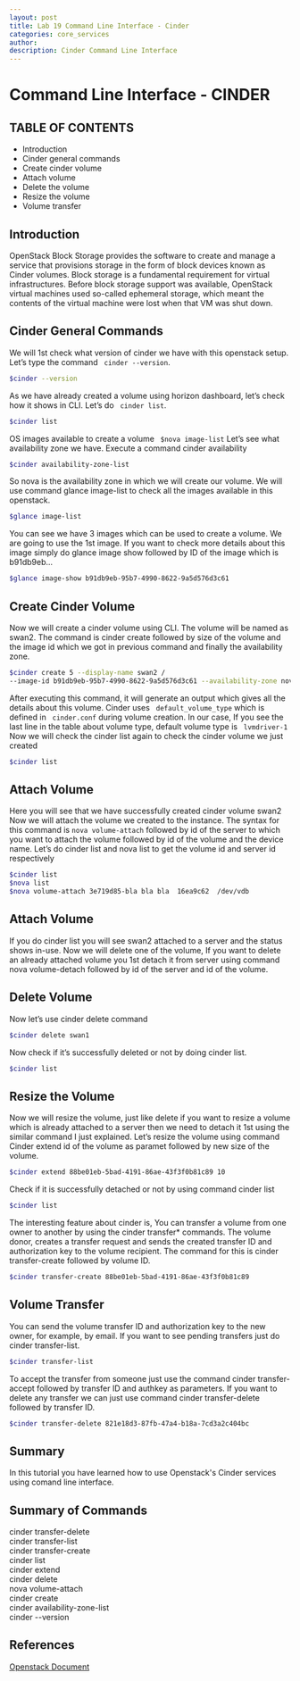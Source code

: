 ```yaml
---
layout: post
title: Lab 19 Command Line Interface - Cinder
categories: core_services
author: 
description: Cinder Command Line Interface
---
```


# Command Line Interface - CINDER 

## TABLE OF CONTENTS
* Introduction
* Cinder general commands
* Create cinder volume
* Attach volume
* Delete the volume
* Resize the volume
* Volume transfer

## Introduction
OpenStack Block Storage provides the software to create and manage a service that provisions storage in the form of block devices known as Cinder volumes. Block storage is a fundamental requirement for virtual infrastructures. Before block storage support was available, OpenStack virtual machines used so-called ephemeral storage, which meant the contents of the virtual machine were lost when that VM was shut down.

## Cinder General Commands
We will 1st check what version of cinder we have with this openstack setup. Let’s type the command ``` cinder --version```.
```sh
$cinder --version
```
As we have already created a volume using horizon dashboard, let’s check how it shows in CLI. Let’s do ``` cinder list```.
```sh
$cinder list 
```
OS images available to create a volume  ``` $nova image-list```
Let’s see what availability zone we have. Execute a command cinder availability 
```sh
$cinder availability-zone-list
```
So nova is the availability zone in which we will create our volume. 
We will use command glance image-list to check all the images available in this openstack.
```sh
$glance image-list
```
You can see we have 3 images which can be used to create a volume. We are going to use the 1st image. If you want to check more details about this image simply do glance image show followed by ID of the image which is b91db9eb... 
```sh
$glance image-show b91db9eb-95b7-4990-8622-9a5d576d3c61
```
## Create Cinder Volume 

Now we will create a cinder volume using CLI. The volume will be named as swan2. The command is cinder create followed by size of the volume and the image id which we got in previous command and finally the availability zone.
```sh
$cinder create 5 --display-name swan2 /
--image-id b91db9eb-95b7-4990-8622-9a5d576d3c61 --availability-zone nova
```
After executing this command, it will generate an output which gives all the details about this volume.
Cinder uses ``` default_volume_type``` which is defined in ``` cinder.conf``` during volume creation.
In our case, If you see the last line in the table about volume type, default volume type is ``` lvmdriver-1```  
Now we will check the cinder list again to check the cinder volume we just created 
```sh 
$cinder list
```
## Attach Volume
Here you will see that we have successfully created cinder volume swan2 
Now we will attach the volume we created to the instance. The syntax for this command is ``` nova volume-attach ``` followed by id of the server to which you want to attach the volume followed by id of the volume and the device name.
Let’s do cinder list and nova list to get the volume id and server id respectively
 ```sh
$cinder list   
$nova list  
$nova volume-attach 3e719d85-bla bla bla  16ea9c62  /dev/vdb
```
## Attach Volume
If you do cinder list you will see swan2 attached to a server and the status shows in-use. Now we will delete one of the volume, If you want to delete an already attached volume you 1st detach it from server using command nova volume-detach followed by id of the server and id of the volume. 
## Delete Volume
Now let’s use cinder delete command 
```sh
$cinder delete swan1
```
Now check if it’s successfully deleted or not by doing cinder list.
```sh
$cinder list 
```
## Resize the Volume
Now we will resize the volume, just like delete if you want to resize a volume which is already attached to a server then we need to detach it 1st using the similar command I just explained. Let’s resize the volume using command Cinder extend id of the volume as paramet followed by new size of the volume.
```sh
$cinder extend 88be01eb-5bad-4191-86ae-43f3f0b81c89 10   
```
Check if it is successfully detached or not by using command cinder list
```sh
$cinder list
```
The interesting feature about cinder is, You can transfer a volume from one owner to another by using the cinder transfer* commands. The volume donor,  creates a transfer request and sends the created transfer ID and authorization key to the volume recipient.
The command for this is cinder transfer-create followed by volume ID.
```sh
$cinder transfer-create 88be01eb-5bad-4191-86ae-43f3f0b81c89
```
## Volume Transfer
You can send the volume transfer ID and authorization key to the new owner, for example, by email. If you want to see pending transfers just do cinder transfer-list.
```sh
$cinder transfer-list 
```
To accept the transfer from someone just use the command cinder transfer-accept followed by transfer ID and authkey as parameters. If you want to delete any transfer we can just use command cinder transfer-delete followed by transfer ID.  
```sh
$cinder transfer-delete 821e18d3-87fb-47a4-b18a-7cd3a2c404bc
```

## Summary
In this tutorial you have learned how to use Openstack's Cinder services using comand line interface.

## Summary of Commands
cinder transfer-delete  
cinder transfer-list  
cinder transfer-create  
cinder list  
cinder extend  
cinder delete  
nova volume-attach  
cinder create  
cinder availability-zone-list  
cinder --version  
## References
[Openstack Document](http://docs.openstack.org/cli-reference/cinder.html)

